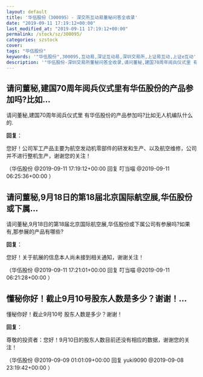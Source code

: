 ```yaml
---
layout: default
title: '华伍股份（300095）- 深交所互动易董秘问答全收录'
date: "2019-09-11 17:19:12+00:00"
last_modified_at: "2019-09-11 17:19:12+00:00"
permalink: /stock/sz/300095/
categories: szstock
cover: 
tags: "华伍股份"
keywords: '"华伍股份",300095,互动易,深证互动易,深圳交易所,上证易互动,上证e互动'
description: '"华伍股份-深圳交易所董秘问答全收录,请问董秘,建国70周年阅兵仪式里 有华伍股份的产品参加吗?比如无人机编队什么的."'
---
```


## 请问董秘,建国70周年阅兵仪式里有华伍股份的产品参加吗?比如...

请问董秘,建国70周年阅兵仪式里 有华伍股份的产品参加吗?比如无人机编队什么的.

**回复**：

您好！公司军工产品主要为航空发动机零部件的研发和生产、以及航空维修，公司并不进行整机生产，谢谢您的关注！ 

（华伍股份  @2019-09-11 17:19:12+00:00 回复 叮当喵  @2019-09-11 06:25:36+00:00 ）

## 请问董秘,9月18日的第18届北京国际航空展,华伍股份或下属...

请问董秘,9月18日的第18届北京国际航空展,华伍股份或下属公司有参展吗?如果有,那参展的产品有哪些?

**回复**：

您好！关于航展的信息本人尚未接到相关通知，谢谢关注！ 

（华伍股份  @2019-09-11 17:21:01+00:00 回复 叮当喵  @2019-09-11 06:21:28+00:00 ）

## 懂秘你好！截止9月10号股东人数是多少？谢谢！...

懂秘你好！截止9月10号 股东人数是多少？谢谢！

**回复**：

尊敬的投资者：您好！9月10日的股东人数目前还没有相应的数据，谢谢您的关注！ 

（华伍股份  @2019-09-09 01:01:09+00:00 回复 yuki9090  @2019-09-08 23:19:42+00:00 ）

